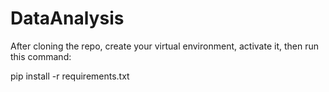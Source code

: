 # DataAnalysis

After cloning the repo, create your virtual environment, activate it, then run this command:

pip install -r requirements.txt
